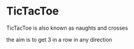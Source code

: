 # TicTacToe
TicTacToe is also known as naughts and crosses

the aim is to get 3 in a row in any direction
